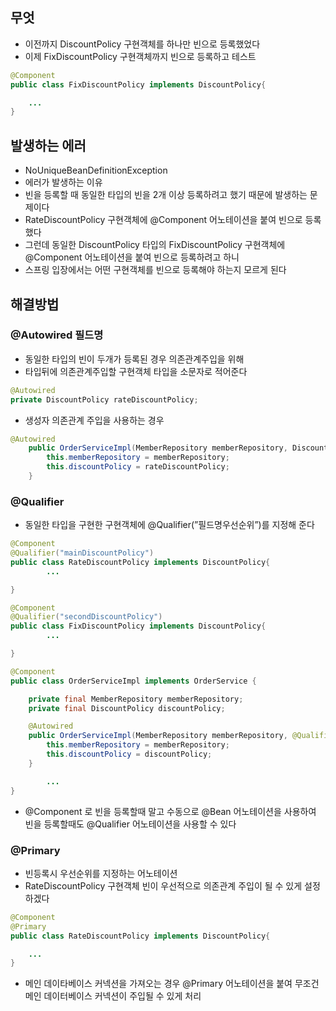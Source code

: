 ## 무엇

- 이전까지 DiscountPolicy 구현객체를 하나만 빈으로 등록했었다
- 이제 FixDiscountPolicy 구현객체까지 빈으로 등록하고 테스트

```java
@Component
public class FixDiscountPolicy implements DiscountPolicy{

	...
}
```

## 발생하는 에러

- NoUniqueBeanDefinitionException
- 에러가 발생하는 이유
- 빈을 등록할 때 동일한 타입의 빈을 2개 이상 등록하려고 했기 때문에 발생하는 문제이다
- RateDiscountPolicy 구현객체에 @Component 어노테이션을 붙여 빈으로 등록했다
- 그런데 동일한 DiscountPolicy 타입의 FixDiscountPolicy 구현객체에 @Component 어노테이션을 붙여 빈으로 등록하려고 하니
- 스프링 입장에서는 어떤 구현객체를 빈으로 등록해야 하는지 모르게 된다

## 해결방법

### @Autowired 필드명

- 동일한 타입의 빈이 두개가 등록된 경우 의존관계주입을 위해
- 타입뒤에 의존관계주입할 구현객체 타입을 소문자로 적어준다

```java
@Autowired
private DiscountPolicy rateDiscountPolicy;
```

- 생성자 의존관계 주입을 사용하는 경우

```java
@Autowired
    public OrderServiceImpl(MemberRepository memberRepository, DiscountPolicy rateDiscountPolicy) {
        this.memberRepository = memberRepository;
        this.discountPolicy = rateDiscountPolicy;
    }
```

### @Qualifier

- 동일한 타입을 구현한 구현객체에 @Qualifier(”필드명우선순위”)를 지정해 준다

```java
@Component
@Qualifier("mainDiscountPolicy")
public class RateDiscountPolicy implements DiscountPolicy{
		...

}
```

```java
@Component
@Qualifier("secondDiscountPolicy")
public class FixDiscountPolicy implements DiscountPolicy{
		...

}
```

```java
@Component
public class OrderServiceImpl implements OrderService {

    private final MemberRepository memberRepository;
    private final DiscountPolicy discountPolicy;

    @Autowired
    public OrderServiceImpl(MemberRepository memberRepository, @Qualifier("mainDiscountPolicy") DiscountPolicy discountPolicy) {
        this.memberRepository = memberRepository;
        this.discountPolicy = discountPolicy;
    }

		...
}
```

- @Component 로 빈을 등록할때 말고 수동으로 @Bean 어노테이션을 사용하여 빈을 등록할때도 @Qualifier 어노테이션을 사용할 수 있다

### @Primary

- 빈등록시 우선순위를 지정하는 어노테이션
- RateDiscountPolicy 구현객체 빈이 우선적으로 의존관계 주입이 될 수 있게 설정하겠다

```java
@Component
@Primary
public class RateDiscountPolicy implements DiscountPolicy{

    ...
}
```

- 메인 데이타베이스 커넥션을 가져오는 경우 @Primary 어노테이션을 붙여 무조건 메인 데이터베이스 커넥션이 주입될 수 있게 처리